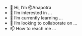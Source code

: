 - 👋 Hi, I’m @Anapotra
- 👀 I’m interested in ...
- 🌱 I’m currently learning ...
- 💞️ I’m looking to collaborate on ...
- 📫 How to reach me ...

<!---
Anapotra/Anapotra is a ✨ special ✨ repository because its `README.md` (this file) appears on your GitHub profile.
You can click the Preview link to take a look at your changes.
--->
